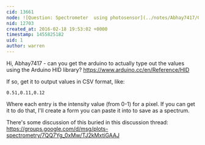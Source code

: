 ```yaml
---
cid: 13661
node: ![Question: Spectrometer  using photosensor](../notes/Abhay7417/02-18-2016/question-spectrometer-using-photosensor)
nid: 12703
created_at: 2016-02-18 19:53:02 +0000
timestamp: 1455825182
uid: 1
author: warren
---
```


Hi, Abhay7417 - can you get the arduino to actually type out the values using the Arduino HID library? https://www.arduino.cc/en/Reference/HID

If so, get it to output values in CSV format, like:

````
0.51,0.11,0.12
````

Where each entry is the intensity value (from 0-1) for a pixel. If you can get it to do that, I'll create a form you can paste it into to save as a spectrum. 

There's some discussion of this buried in this discussion thread: https://groups.google.com/d/msg/plots-spectrometry/7QQ7Yg_0xMw/TJ2kMxtiGAAJ